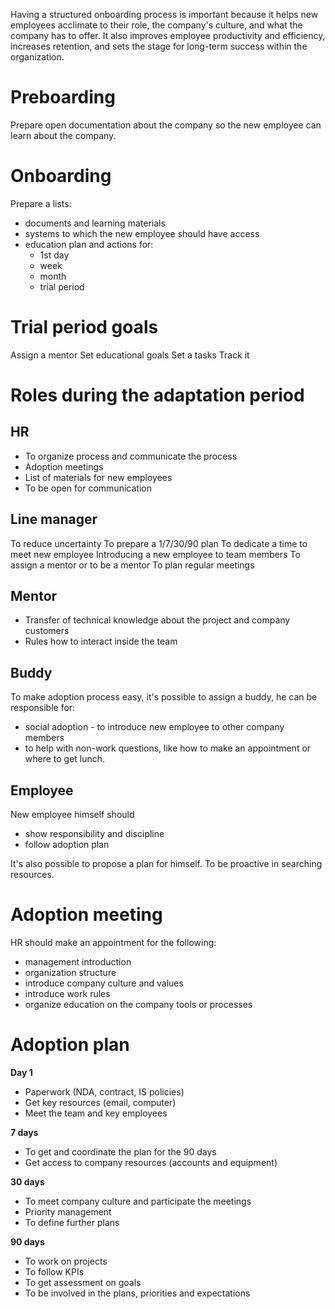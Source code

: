Having a structured onboarding process is important because it helps new employees acclimate to their role, the company's culture, and what the company has to offer. It also improves employee productivity and efficiency, increases retention, and sets the stage for long-term success within the organization.

# Preboarding
Prepare open documentation about the company so the new employee can learn about the company.

# Onboarding
Prepare a lists: 
- documents and learning materials
- systems to which the new employee should have access
- education plan and actions for:
	- 1st day
	- week
	- month
	- trial period

# Trial period goals
Assign a mentor
Set educational goals
Set a tasks
Track it

# Roles during the adaptation period
## HR
- To organize process and communicate the process
- Adoption meetings
- List of materials for new employees
- To be open for communication

## Line manager
To reduce uncertainty
To prepare a 1/7/30/90 plan
To dedicate a time to meet new employee
Introducing a new employee to team members
To assign a mentor or to be a mentor
To plan regular meetings

## Mentor
- Transfer of technical knowledge about the project and company customers
- Rules how to interact inside the team

## Buddy
To make adoption process easy, it's possible to assign a buddy, he can be responsible for:
- social adoption - to introduce new employee to other company members
- to help with non-work questions, like how to make an appointment or where to get lunch.

## Employee
New employee himself should 
- show responsibility and discipline
- follow adoption plan

It's also possible to propose a plan for himself.
To be proactive in searching resources.

# Adoption meeting
HR should make an appointment for the following:
- management introduction
- organization structure
- introduce company culture and values
- introduce work rules
- organize education on the company tools or processes

# Adoption plan
**Day 1**
- Paperwork (NDA, contract, IS policies)
- Get key resources (email, computer)
- Meet the team and key employees

**7 days**
- To get and coordinate the plan for the 90 days
- Get access to company resources (accounts and equipment)

**30 days**
- To meet company culture and participate the meetings
- Priority management
- To define further plans

**90 days**
- To work on projects
- To follow KPIs
- To get assessment on goals
- To be involved in the plans, priorities and expectations